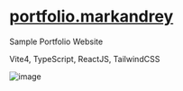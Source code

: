 # [portfolio.markandrey](https://markandrey.vercel.app/)

Sample Portfolio Website

Vite4, TypeScript, ReactJS, TailwindCSS

![image](https://user-images.githubusercontent.com/11815512/222896561-786ea9fc-813b-4015-a14a-e93981a4e1e7.png)
